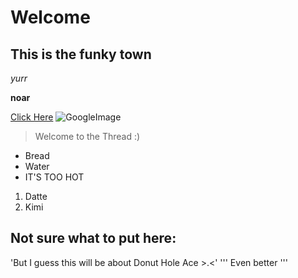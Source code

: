 # Welcome
## This is the funky town
*yurr*

**noar**

[Click Here](https://www.google.com/)
![GoogleImage](https://cdn.vox-cdn.com/thumbor/Pkmq1nm3skO0-j693JTMd7RL0Zk=/0x0:2012x1341/1200x800/filters:focal(0x0:2012x1341)/cdn.vox-cdn.com/uploads/chorus_image/image/47070706/google2.0.0.jpg)
> Welcome to the Thread
> :)
* Bread
* Water
* IT'S TOO HOT

1. Datte
2. Kimi

Not sure what to put here:
---
'But I guess this will be about Donut Hole Ace >.<'
'''
Even better
'''
